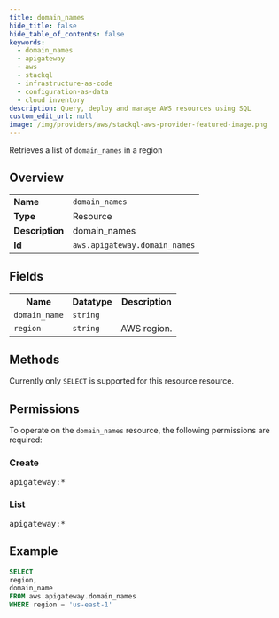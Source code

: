```yaml
---
title: domain_names
hide_title: false
hide_table_of_contents: false
keywords:
  - domain_names
  - apigateway
  - aws
  - stackql
  - infrastructure-as-code
  - configuration-as-data
  - cloud inventory
description: Query, deploy and manage AWS resources using SQL
custom_edit_url: null
image: /img/providers/aws/stackql-aws-provider-featured-image.png
---
```

Retrieves a list of <code>domain_names</code> in a region

## Overview
<table><tbody>
<tr><td><b>Name</b></td><td><code>domain_names</code></td></tr>
<tr><td><b>Type</b></td><td>Resource</td></tr>
<tr><td><b>Description</b></td><td>domain_names</td></tr>
<tr><td><b>Id</b></td><td><code>aws.apigateway.domain_names</code></td></tr>
</tbody></table>

## Fields
<table><tbody>
<tr><th>Name</th><th>Datatype</th><th>Description</th></tr>
<tr><td><code>domain_name</code></td><td><code>string</code></td><td></td></tr>
<tr><td><code>region</code></td><td><code>string</code></td><td>AWS region.</td></tr>

</tbody></table>

## Methods
Currently only <code>SELECT</code> is supported for this resource resource.

## Permissions

To operate on the <code>domain_names</code> resource, the following permissions are required:

### Create
<pre>
apigateway:*</pre>

### List
<pre>
apigateway:*</pre>


## Example
```sql
SELECT
region,
domain_name
FROM aws.apigateway.domain_names
WHERE region = 'us-east-1'
```
